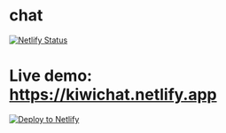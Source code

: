 # chat
[![Netlify Status](https://api.netlify.com/api/v1/badges/ab708f47-1e00-4571-a489-cabc9c85afb4/deploy-status)](https://app.netlify.com/sites/kiwiirc-kiwichat/deploys)

# Live demo: https://kiwichat.netlify.app

[![Deploy to Netlify](https://www.netlify.com/img/deploy/button.svg)](https://app.netlify.com/start/deploy?repository=https://github.com/KiwiChat/chat)


